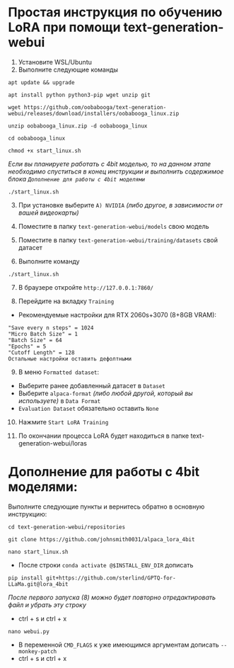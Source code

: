 # Простая инструкция по обучению LoRA при помощи text-generation-webui

1. Установите WSL/Ubuntu
2. Выполните следующие команды
```
apt update && upgrade
```
```
apt install python python3-pip wget unzip git
```
```
wget https://github.com/oobabooga/text-generation-webui/releases/download/installers/oobabooga_linux.zip
```
```
unzip oobabooga_linux.zip -d oobabooga_linux
```
```
cd oobabooga_linux
```
```
chmod +x start_linux.sh
```
*Если вы планируете работать с 4bit моделью, то на данном этапе необходимо спуститься в конец инструкции и выполнить содержимое блока ```Дополнение для работы с 4bit моделями```*
```
./start_linux.sh
```

3. При установке выберите ```A) NVIDIA``` *(либо другое, в зависимости от вашей видеокарты)*

4. Поместите в папку ```text-generation-webui/models``` свою модель

5. Поместите в папку ```text-generation-webui/training/datasets``` свой датасет

6. Выполните команду
```
./start_linux.sh
```

7. В браузере откройте ```http://127.0.0.1:7860/```

8. Перейдите на вкладку ```Training```

* Рекомендуемые настройки для RTX 2060s+3070 (8+8GB VRAM):

```
"Save every n steps" = 1024
"Micro Batch Size" = 1
"Batch Size" = 64
"Epochs" = 5
"Cutoff Length" = 128
Остальные настройки оставить дефолтными
```

9. В меню ```Formatted dataset```:
* Выберите ранее добавленный датасет в ```Dataset```
* Выберите ```alpaca-format``` *(либо любой другой, который вы используете)* в ```Data Format```
* ```Evaluation Dataset``` обязательно оставить ```None```

10. Нажмите ```Start LoRA Training```

11. По окончании процесса LoRA будет находиться в папке text-generation-webui/loras


# Дополнение для работы с 4bit моделями:

Выполните следующие пункты и вернитесь обратно в основную инструкцию:
```
cd text-generation-webui/repositories
```
```
git clone https://github.com/johnsmith0031/alpaca_lora_4bit
```
```
nano start_linux.sh
```
* После строки ```conda activate @$INSTALL_ENV_DIR``` дописать
```
pip install git+https://github.com/sterlind/GPTQ-for-LLaMa.git@lora_4bit
```
*После первого запуска (8) можно будет повторно отредактировать файл и убрать эту строку*
* ctrl + s и ctrl + x
```
nano webui.py
```
* В переменной ```CMD_FLAGS``` к уже имеющимся аргументам дописать ```--monkey-patch```
* ctrl + s и ctrl + x
